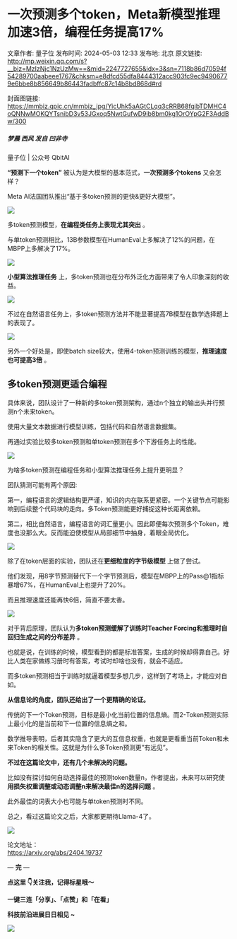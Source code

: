 # 一次预测多个token，Meta新模型推理加速3倍，编程任务提高17%

文章作者: 量子位
发布时间: 2024-05-03 12:33
发布地: 北京
原文链接: http://mp.weixin.qq.com/s?__biz=MzIzNjc1NzUzMw==&mid=2247727655&idx=3&sn=7118b86d70594f54289700aabeee1767&chksm=e8dfcd55dfa8444312acc903fc9ec94906779e6bbe8b856649b86443fadbffc87c14b8bd868d#rd

封面图链接: https://mmbiz.qpic.cn/mmbiz_jpg/YicUhk5aAGtCLqq3cRRB68fqibTDMHC4oQNNwMOKQYTsnibD3v53JGxoq5NwtGufwD9ib8bm0kg1OrOYpG2F3AddBw/300

##### 梦晨 西风 发自 凹非寺  
量子位 | 公众号 QbitAI

**“预测下一个token”** 被认为是大模型的基本范式，**一次预测多个tokens** 又会怎样？

Meta AI法国团队推出“基于多token预测的更快&更好大模型”。

![](https://mmbiz.qpic.cn/mmbiz_png/YicUhk5aAGtCLqq3cRRB68fqibTDMHC4oQOq1tsCxgfMJibrhguWFnxIAJQtYga8ic4ibMQd5bQ7VfqEgCyCFT7ec6Q/640?wx_fmt=png&from=appmsg)

多token预测模型，**在编程类任务上表现尤其突出** 。

与单token预测相比，13B参数模型在HumanEval上多解决了12%的问题，在MBPP上多解决了17%。

![](https://mmbiz.qpic.cn/mmbiz_png/YicUhk5aAGtCLqq3cRRB68fqibTDMHC4oQebOxXAZwyQGtEGXskh4qRRyLfpxjDibOXcEiaYjh1KdIY5vh3m5D4OXA/640?wx_fmt=png&from=appmsg)

**小型算法推理任务** 上，多token预测也在分布外泛化方面带来了令人印象深刻的收益。

![](https://mmbiz.qpic.cn/mmbiz_png/YicUhk5aAGtCLqq3cRRB68fqibTDMHC4oQrebdTqdiaw6SFJPibr0U4UkSGSdFB1tl1xEfYU4ZuzT6pPssIFwC3qng/640?wx_fmt=png&from=appmsg)

不过在自然语言任务上，多token预测方法并不能显著提高7B模型在数学选择题上的表现了。

![](https://mmbiz.qpic.cn/mmbiz_png/YicUhk5aAGtCLqq3cRRB68fqibTDMHC4oQ0N50w8DNPpEyIurTz9YfYG1hbleF9R45uHoichs6Od8YicuKW5Z4xiaPQ/640?wx_fmt=png&from=appmsg)

另外一个好处是，即使batch size较大，使用4-token预测训练的模型，**推理速度也可提高3倍** 。

## 多token预测更适合编程

具体来说，团队设计了一种新的多token预测架构，通过n个独立的输出头并行预测n个未来token。

使用大量文本数据进行模型训练，包括代码和自然语言数据集。

再通过实验比较多token预测和单token预测在多个下游任务上的性能。

![](https://mmbiz.qpic.cn/mmbiz_png/YicUhk5aAGtCLqq3cRRB68fqibTDMHC4oQvUppjdUGJibqKwl0vcicTZMQ9EZXXVLXicRn4xk0h9GjFxGzetzWTBMvQ/640?wx_fmt=png&from=appmsg)

为啥多token预测在编程任务和小型算法推理任务上提升更明显？

团队猜测可能有两个原因:

第一，编程语言的逻辑结构更严谨，知识的内在联系更紧密。一个关键节点可能影响到后续整个代码块的走向。多Token预测能更好捕捉这种长距离依赖。

第二，相比自然语言，编程语言的词汇量更小。因此即便每次预测多个Token，难度也没那么大。反而能迫使模型从局部细节中抽身，着眼全局优化。

![](https://mmbiz.qpic.cn/mmbiz_png/YicUhk5aAGtCLqq3cRRB68fqibTDMHC4oQhWCX5FlfAhiaLgqibxawVAtWPNI0J5EPsXzL3rcib2McWaV3Xd5m5wkgg/640?wx_fmt=png&from=appmsg)

除了在token层面的实验，团队还在**更细粒度的字节级模型** 上做了尝试。

他们发现，用8字节预测替代下一个字节预测后，模型在MBPP上的Pass@1指标暴增67%，在HumanEval上也提升了20%。

而且推理速度还能再快6倍，简直不要太香。

![](https://mmbiz.qpic.cn/mmbiz_png/YicUhk5aAGtCLqq3cRRB68fqibTDMHC4oQ966YGhibgOuv6pllpribCFIXW6P6RibUSQGzpUV5zphiad7vIhdFyFVMqg/640?wx_fmt=png&from=appmsg)

对于背后原理，团队认为**多token预测缓解了训练时Teacher Forcing和推理时自回归生成之间的分布差异** 。

也就是说，在训练的时候，模型看到的都是标准答案，生成的时候却得靠自己。好比人类在家做练习册时有答案，考试时却啥也没有，就会不适应。

而多token预测相当于训练时就逼着模型多想几步，这样到了考场上，才能应对自如。

**从信息论的角度，团队还给出了一个更精确的论证。**

传统的下一个Token预测，目标是最小化当前位置的信息熵。而2-Token预测实际上最小化的是当前和下一位置的信息熵之和。

数学推导表明，后者其实隐含了更大的互信息权重，也就是更看重当前Token和未来Token的相关性。这就是为什么多Token预测更”有远见”。

**不过在这篇论文中，还有几个未解决的问题。**

比如没有探讨如何自动选择最佳的预测token数量n，作者提出，未来可以研究使**用损失权重调整或动态调整n来解决最佳n的选择问题** 。

此外最佳的词表大小也可能与单token预测时不同。

总之，看过这篇论文之后，大家都更期待Llama-4了。

![](https://mmbiz.qpic.cn/mmbiz_png/YicUhk5aAGtCLqq3cRRB68fqibTDMHC4oQLsHPiavQXbwr358KbW8fwwHib70AiboEC7sKApwIdVEW9dfUkwicfONeAw/640?wx_fmt=png&from=appmsg)

论文地址：  
https://arxiv.org/abs/2404.19737

— **完** —

**点这里 👇关注我，记得标星哦～**

**一键三连「分享」、「点赞」和「在看」**

**科技前沿进展日日相见 ~**

![](https://mmbiz.qpic.cn/mmbiz_svg/g9RQicMD01M0tYoRQT2cMQRmPS5ZDyrrfzeksiay90KaDzlGBH61icqHxmgFKfvfXtVuwTHV740CDLAaXU1LIfZyoJEpYKcRIiaE/640?wx_fmt=svg)

  

